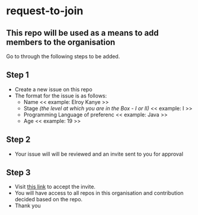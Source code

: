 # request-to-join

## This repo will be used as a means to add members to the organisation

Go to through the following steps to be added.

## Step 1
  * Create a new issue on this repo
  * The format for the issue is as follows:
    * Name  << example: Elroy Kanye >>
    * Stage *(the level at which you are in the Box - I or II)* << example: I >>
    * Programming Language of preferenc << example: Java >>
    * Age << example: 19 >>


## Step 2
  * Your issue will will be reviewed and an invite sent to you for approval


## Step 3
  * Visit <a href="https://github.com/The-Boxx">this link</a> to accept the invite.
  * You will have access to all repos in this organisation and contribution decided based on the repo.
  * Thank you
  
  
